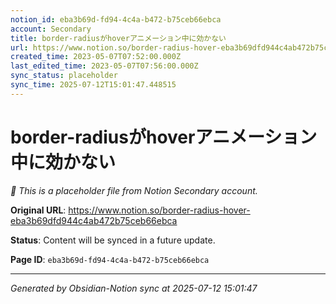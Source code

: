 ```yaml
---
notion_id: eba3b69d-fd94-4c4a-b472-b75ceb66ebca
account: Secondary
title: border-radiusがhoverアニメーション中に効かない
url: https://www.notion.so/border-radius-hover-eba3b69dfd944c4ab472b75ceb66ebca
created_time: 2023-05-07T07:52:00.000Z
last_edited_time: 2023-05-07T07:56:00.000Z
sync_status: placeholder
sync_time: 2025-07-12T15:01:47.448515
---
```


# border-radiusがhoverアニメーション中に効かない

*🔄 This is a placeholder file from Notion Secondary account.*

**Original URL**: https://www.notion.so/border-radius-hover-eba3b69dfd944c4ab472b75ceb66ebca

**Status**: Content will be synced in a future update.

**Page ID**: `eba3b69d-fd94-4c4a-b472-b75ceb66ebca`

---

*Generated by Obsidian-Notion sync at 2025-07-12 15:01:47*
